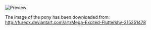 ![Preview](https://raw.github.com/GNU-Pony/artwork/master/SYSLINUX/vesamenu/16:9/fluttershy+excited/preview.png)

The image of the pony has been downloaded from:
    http://fureox.deviantart.com/art/Mega-Excited-Fluttershy-315351478
